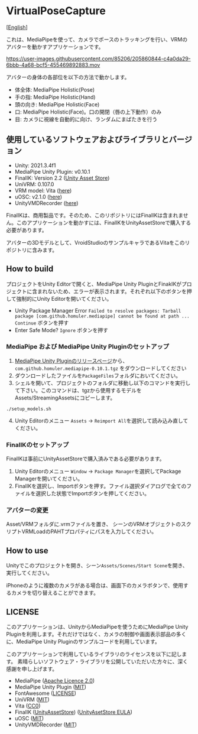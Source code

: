 # VirtualPoseCapture

[[English](README.md)]

これは、MediaPipeを使って、カメラでポースのトラッキングを行い、VRMのアバターを動かすアプリケーションです。

https://user-images.githubusercontent.com/85206/205860844-c4a0da29-6bbb-4a68-bcf5-455469892883.mov

アバターの身体の各部位を以下の方法で動かします。
- 体全体: MediaPipe Holistic(Pose)
- 手の指: MediaPipe Holistic(Hand)
- 頭の向き: MediaPipe Holistic(Face)
- 口: MediaPipe Holistic(Face)。口の開閉（唇の上下動作）のみ
- 目: カメラに視線を自動的に向け、ランダムにまばたきを行う

## 使用しているソフトウェアおよびライブラリとバージョン

- Unity: 2021.3.4f1
- MediaPipe Unity Plugin: v0.10.1
- FinalIK: Version 2.2 ([Unity Asset Store](https://assetstore.unity.com/packages/tools/animation/final-ik-14290))
- UniVRM: 0.107.0
- VRM model: Vita ([here](https://vroid.pixiv.help/hc/en-us/articles/360014900113-AvatarSample-F))
- uOSC: v2.1.0 ([here](https://github.com/hecomi/uOSC))
- UnityVMDRecorder ([here](https://github.com/hobosore/UnityVMDRecorder))

FinalIKは、商用製品です。そのため、このリポジトリにはFinalIKは含まれません。このアプリケーションを動かすには、FinalIKをUnityAssetStoreで購入する必要があります。

アバターの3Dモデルとして、VroidStudioのサンプルキャラであるVitaをこのリポジトリに含みます。

## How to build

プロジェクトをUnity Editorで開くと、MediaPipe Unity PluginとFinakIKがプロジェクトに含まれないため、エラーが表示されます。それぞれ以下のボタンを押して強制的にUnity Editorを開いてください。
- Unity Package Manager Error
  `Failed to resolve packages: Tarball package [com.github.homuler.mediapipe] cannot be found at path ...`
  `Continue` ボタンを押す
- Enter Safe Mode?
  `Ignore` ボタンを押す

### MediaPipe および MediaPipe Unity Pluginのセットアップ

1. [MediaPipe Unity Pluginのリリースページ](https://github.com/homuler/MediaPipeUnityPlugin/releases/tag/v0.10.1)から、 `com.github.homuler.mediapipe-0.10.1.tgz` をダウンロードしてください
2. ダウンロードしたファイルを`PackageFiles`フォルダにおいてください。
3. シェルを開いて、プロジェクトのフォルダに移動し以下のコマンドを実行して下さい。このコマンドは、tgzから使用するモデルをAssets/StreamingAssetsにコピーします。
```
./setup_models.sh
```
4. Unity Editorのメニュー `Assets` -> `Reimport All`を選択して読み込み直してください。

### FinalIKのセットアップ

FinalIKは事前にUnityAssetStoreで購入済みである必要があります。

1. Unity Editorのメニュー `Window` -> `Package Manager`を選択してPackage Managerを開いてください。
2. FinalIKを選択し、Importボタンを押す。ファイル選択ダイアログで全てのファイルを選択した状態でImportボタンを押してください。

### アバターの変更

Asset/VRMフォルダに.vrmファイルを置き、
シーンのVRMオブジェクトのスクリプトVRMLoadのPAHTプロパティにパスを入力してください。

## How to use

Unityでこのプロジェクトを開き、シーン`Assets/Scenes/Start Scene`を開き、実行してください。

iPhoneのように複数のカメラがある場合は、画面下のカメラボタンで、使用するカメラを切り替えることができます。

## LICENSE

このアプリケーションは、UnityからMediaPipeを使うためにMediaPipe Unity Pluginを利用します。それだけではなく、カメラの制御や画面表示部品の多くに、MediaPipe Unity Pluginのサンプルコードを利用しています。

このアプリケーションで利用しているライブラリのライセンスを以下に記します。
素晴らしいソフトウェア・ライブラリを公開していただいた方々に、深く感謝を申し上げます。

- MediaPipe ([Apache Licence 2.0](https://github.com/google/mediapipe/blob/e6c19885c6d3c6f410c730952aeed2852790d306/LICENSE))
- MediaPipe Unity Plugin ([MIT](https://github.com/homuler/MediaPipeUnityPlugin/blob/master/LICENSE))
- FontAwesome ([LICENSE](https://github.com/FortAwesome/Font-Awesome/blob/7cbd7f9951be31f9d06b6ac97739a700320b9130/LICENSE.txt))
- UniVRM ([MIT](https://github.com/vrm-c/UniVRM/blob/master/LICENSE.txt))
- Vita ([CC0](https://vroid.pixiv.help/hc/en-us/articles/360014900113-AvatarSample-F))
- FinalIK ([UnityAssetStore](https://assetstore.unity.com/packages/tools/animation/final-ik-14290)) ([UnityAsetStore EULA](https://unity.com/legal/as-terms))
- uOSC ([MIT](https://github.com/hecomi/uOSC/blob/master/LICENSE.md))
- UnityVMDRecorder ([MIT](https://github.com/hobosore/UnityVMDRecorder/blob/2019/LICENSE))
